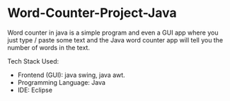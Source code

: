 # Word-Counter-Project-Java

Word counter in java is a simple program and even a GUI app
where you just type / paste some text and the Java word counter 
app will tell you the number of words in the text.

Tech Stack Used:
 * Frontend (GUI): java swing, java awt.
 * Programming Language: Java
 * IDE: Eclipse
